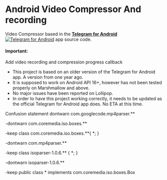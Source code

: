 # Android Video Compressor  And recording

Video Compressor based in the [**Telegram for Android**](https://github.com/DrKLO/Telegram) [![Telegram for Android](https://raw.githubusercontent.com/lalongooo/VideoCompressor/master/images/ic_launcher.png)](https://github.com/DrKLO/Telegram) app source code.

#### Important:

 
  Add video recording and compression progress callback
 * This project is based on an older version of the Telegram for Android app. A version from one year ago.
* It is supposed to work on Android API 16+, however has not been tested properly on Marshmallow and above.
* No major issues have been reported on Lollipop.
* In order to have this project working correctly, it needs to be  updated as the official Telegram for Android app does. No ETA at this time.



Confusion statement
dontwarn com.googlecode.mp4parser.**

-dontwarn com.coremedia.iso.boxes.**

-keep class com.coremedia.iso.boxes.**{ *; }

-dontwarn com.mp4parser.**

-keep class isoparser-1.0.6.** { *; }

-dontwarn isoparser-1.0.6.**

-keep public class * implements com.coremedia.iso.boxes.Box
